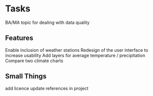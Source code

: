 # Tasks

BA/MA topic for dealing with data quality

## Features

Enable inclusion of weather stations
Redesign of the user interface to increase usability
Add layers for average temperature / precipitation
Compare two climate charts

## Small Things

add licence
update references in project
